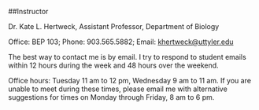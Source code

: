 ##Instructor

Dr. Kate L. Hertweck, Assistant Professor, Department of Biology

Office: BEP 103; Phone: 903.565.5882; Email: khertweck@uttyler.edu

The best way to contact me is by email. I try to respond to student emails within 12 hours during the week and 48 hours over the weekend.

Office hours: Tuesday 11 am to 12 pm, Wednesday 9 am to 11 am. If you are unable to meet during these times, please email me with alternative suggestions for times on Monday through Friday, 8 am to 6 pm.

